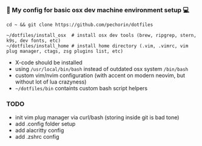 ### 🧩 My config for basic osx dev machine environment setup 💻

```
cd ~ && git clone https://github.com/pechorin/dotfiles

~/dotfiles/install_osx  # install osx dev tools (brew, ripgrep, stern, k9s, dev fonts, etc)
~/dotfiles/install_home # install home directory (.vim, .vimrc, vim plug manager, ctags, zsg plugins list, etc)
```

- X-code should be installed
- using `/usr/local/bin/bash` instead of outdated osx system `/bin/bash`
- custom vim/nvim configuration (with accent on modern neovim, but without lot of lua crazyness)
- `~/dotfiles/bin` containts custom bash script helpers


### TODO

- init vim plug manager via curl/bash (storing inside git is bad tone)
- add .config folder setup
- add alacritty config
- add .zshrc config
